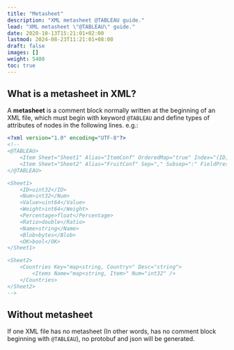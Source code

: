 ```yaml
---
title: "Metasheet"
description: "XML metasheet @TABLEAU guide."
lead: "XML metasheet \"@TABLEAU\" guide."
date: 2020-10-13T15:21:01+02:00
lastmod: 2024-08-23T11:21:01+08:00
draft: false
images: []
weight: 5400
toc: true
---
```


## What is a metasheet in XML?

A **metasheet** is a comment block normally written at the beginning of an XML file, which must begin with keyword `@TABLEAU` and define types of attributes of nodes in the following lines. e.g.:

```XML
<?xml version="1.0" encoding="UTF-8"?>
<!--
<@TABLEAU>
    <Item Sheet="Sheet1" Alias="ItemConf" OrderedMap="true" Index="(ID,Type)@Item" />
    <Item Sheet="Sheet2" Alias="FruitConf" Sep="," Subsep=":" FieldPresence=“true” />
</@TABLEAU>

<Sheet1>
    <ID>uint32</ID>
    <Num>int32</Num>
    <Value>uint64</Value>
    <Weight>int64</Weight>
    <Percentage>float</Percentage>
    <Ratio>double</Ratio>
    <Name>string</Name>
    <Blob>bytes</Blob>
    <OK>bool</OK>
</Sheet1>

<Sheet2>
    <Countries Key="map<string, Country>" Desc="string">
        <Items Name="map<string, Item>" Num="int32" />
    </Countries>
</Sheet2>
-->
```

## Without metasheet

If one XML file has no metasheet (In other words, has no comment block beginning with `@TABLEAU`), no protobuf and json will be generated.
